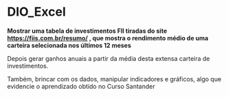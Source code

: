 # DIO_Excel

**Mostrar uma tabela de investimentos FII tiradas do site https://fiis.com.br/resumo/ , que mostra o rendimento médio de uma carteira selecionada nos últimos 12 meses**

Depois gerar ganhos anuais a partir da média desta extensa carteira de investimentos.

Também, brincar com os dados, manipular indicadores e gráficos, algo que evidencie o aprendizado obtido no Curso Santander
